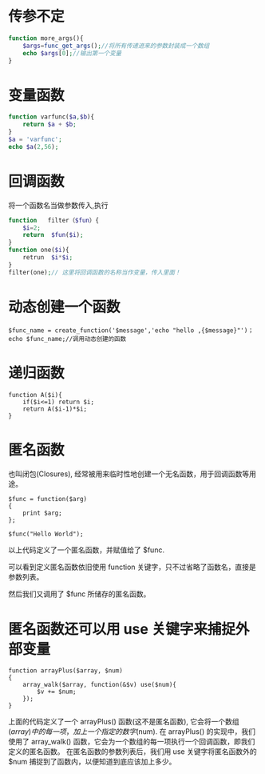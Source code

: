 # 传参不定
```php
function more_args(){
    $args=func_get_args();//将所有传递进来的参数封装成一个数组
    echo $args[0];//输出第一个变量
}
```

# 变量函数
```php
function varfunc($a,$b){
    return $a + $b;
}
$a = 'varfunc';
echo $a(2,56);
```

# 回调函数
将一个函数名当做参数传入,执行
```php
function   filter（$fun）{
    $i=2;
    return  $fun($i);
}
function one($i){
    retrun  $i*$i;
}
filter(one);// 这里将回调函数的名称当作变量，传入里面！
```

# 动态创建一个函数
```
$func_name = create_function('$message','echo "hello ,{$message}"')；
echo $func_name;//调用动态创建的函数
```

# 递归函数
```
function A($i){
    if($i<=1) return $i;
    return A($i-1)*$i;
}
```
# 匿名函数
也叫闭包(Closures), 经常被用来临时性地创建一个无名函数，用于回调函数等用途。
```
$func = function($arg)
{
    print $arg;
};

$func("Hello World");
```
以上代码定义了一个匿名函数，并赋值给了 $func.

可以看到定义匿名函数依旧使用 function 关键字，只不过省略了函数名，直接是参数列表。

然后我们又调用了 $func 所储存的匿名函数。

# 匿名函数还可以用 use 关键字来捕捉外部变量

```
function arrayPlus($array, $num)
{
    array_walk($array, function(&$v) use($num){
        $v += $num;
    });
}
```
上面的代码定义了一个 arrayPlus() 函数(这不是匿名函数), 它会将一个数组($array)中的每一项，加上一个指定的数字($num).
在 arrayPlus() 的实现中，我们使用了 array_walk() 函数，它会为一个数组的每一项执行一个回调函数，即我们定义的匿名函数。
在匿名函数的参数列表后，我们用 use 关键字将匿名函数外的 $num 捕捉到了函数内，以便知道到底应该加上多少。
